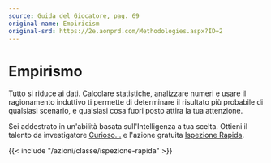 ```yaml
---
source: Guida del Giocatore, pag. 69
original-name: Empiricism
original-srd: https://2e.aonprd.com/Methodologies.aspx?ID=2
---
```


# Empirismo

Tutto si riduce ai dati. Calcolare statistiche, analizzare numeri e usare il
ragionamento induttivo ti permette di determinare il risultato più probabile di
qualsiasi scenario, e qualsiasi cosa fuori posto attira la tua attenzione.

Sei addestrato in un'abilità basata sull'Intelligenza a tua scelta. Ottieni il
talento da investigatore [Curioso...](/talenti/investigatore/curioso...) e
l'azione gratuita [Ispezione Rapida](/azioni/classe/ispezione-rapida).

{{< include "/azioni/classe/ispezione-rapida" >}}

